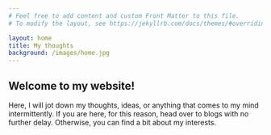 ```yaml
---
# Feel free to add content and custom Front Matter to this file.
# To modify the layout, see https://jekyllrb.com/docs/themes/#overriding-theme-defaults

layout: home
title: My thoughts
background: /images/home.jpg
---
```

<h2> Welcome to my website! </h2>
Here, I will jot down my thoughts, ideas, or anything that comes to my mind intermittently.  If you are here, for this reason, head over to blogs with no further delay. Otherwise, you can find a bit about my interests.